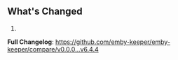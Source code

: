 ## What's Changed

1.

**Full Changelog**: https://github.com/emby-keeper/emby-keeper/compare/v0.0.0...v6.4.4
